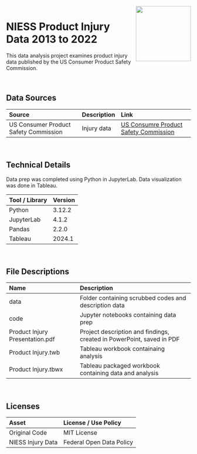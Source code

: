 <img align="right" height="150" src="https://user-images.githubusercontent.com/107127279/233161463-b4e5627d-1258-4050-80d2-d83a2abd50e7.png">

# NIESS Product Injury Data 2013 to 2022
This data analysis project examines product injury data published by the US Consumer Product Safety Commission.

</br> 

## Data Sources

| Source                                 | Description            | Link                                                                    |
| :------------------------------------- | :--------------------- | :---------------------------------------------------------------------- |
| US Consumer Product Safety Commission  | Injury data            | [US Consumre Product Safety Commission](https://www.cpsc.gov/Research--Statistics/NEISS-Injury-Data)             |

</br> 

## Technical Details
Data prep was completed using Python in JupyterLab. Data visualization was done in Tableau.</br> 


| Tool / Library  | Version |
| :-------------  | :------ |
| Python          | 3.12.2  |
| JupyterLab      | 4.1.2   |
| Pandas          | 2.2.0   |
| Tableau         | 2024.1  |

</br> 

## File Descriptions

| Name                                       | Description                                                                    |
| :----------------------------------------- | :----------------------------------------------------------------------------- |
| data                                       | Folder containing scrubbed codes and description data                          |
| code                                       | Jupyter notebooks containing data prep                                         |
| Product Injury Presentation.pdf            | Project description and findings, created in PowerPoint, saved in PDF          |
| Product Injury.twb                         | Tableau workbook containaing analysis                                          |
| Product Injury.tbwx                        | Tableau packaged workbook containing data and analysis                         |


</br>

## Licenses

| Asset                                    | License / Use Policy         |
| :--------------------------------------- | :--------------------------- |
| Original Code                            | MIT License                  |
| NIESS Injury Data                        | Federal Open Data Policy     |
